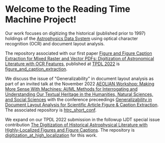 # Welcome to the Reading Time Machine Project!

Our work focuses on digitizing the historical (published prior to 1997) holdings of the [Astrophysics Data System](https://ui.adsabs.harvard.edu/) using optical character recognition (OCR) and document layout analysis.

The repository associated with our first paper [Figure and Figure Caption Extraction for Mixed Raster and Vector PDFs: Digitization of Astronomical Literature with OCR Features](https://link.springer.com/chapter/10.1007/978-3-031-16802-4_5), published at [TPDL 2022](http://tpdl2022.dei.unipd.it/) is [figure_and_caption_extraction](https://github.com/ReadingTimeMachine/figure_and_caption_extraction).

We discuss the issue of "Generalizability" in document layout analysis as part of an invited talk at the November 2022 [AEOLIAN Workshop: Making More Sense With Machines: AI/ML Methods for Interrogating and Understanding Our Textual Heritage in the Humanities, Natural Sciences, and Social Sciences](https://www.aeolian-network.net/events/workshop-5/) with the conference preceedings [Generalizability in Document Layout Analysis for Scientific Article Figure & Caption Extraction](https://arxiv.org/abs/2301.10781).  The associated repository is [htrc_short_conf](https://github.com/ReadingTimeMachine/htrc_short_conf).

We expand on our TPDL 2022 submission in the followup IJDT special issue contribution [The Digitization of Historical Astrophysical Literature with Highly-Localized Figures and Figure Captions](https://arxiv.org/abs/2302.11583).  The repository is [digitization_at_high_localization](https://github.com/ReadingTimeMachine/digitization_at_high_localization) for this work.
